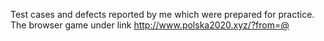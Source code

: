 Test cases and defects reported by me which were prepared for practice. 
The browser game under link http://www.polska2020.xyz/?from=@
